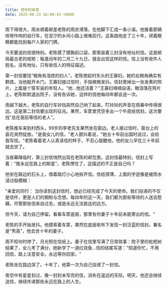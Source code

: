 ```yaml
---
title: 雨中的邮差
date: 2025-08-23 16:00:43 +0800
---
```


雨下得很大，雨水顺着邮差老陈的雨衣滑落，在他脚下汇成一条小溪。他推着那辆吱呀作响的自行车，在泥泞的乡间小路上艰难前行。这条路他走了三十年，闭着眼睛都能找到每户人家的门牌。

今天要送的信很特别。老陈摸了摸胸前口袋，那里装着三封没有地址的信。这是邮局最古老的规矩：每逢闰年的二月二十九日，就会出现这样的信。信上没有收件人姓名，没有地址，只有收信人的特征描述。

第一封信要找"眼角有泪痣的妇人"。老陈想起村东头的王寡妇，她的右眼角确实有颗痣。当他敲开木门，王寡妇接过信时，手指微微发抖。信封里掉出一张发黄的照片，上面是个穿军装的年轻人。"他...他还活着？"王寡妇喃喃自语，眼泪落在照片上。老陈默默退出院子，没有告诉她，这样的信他每四年都会送一次。

雨越下越大，老陈的自行车铃铛突然自己响了起来，叮铃铃的声音在雨幕中传得很远。这是第二封信要出现的征兆。果然，车筐里凭空多出一个牛皮纸信封。这次要找"总在窗前等信的老人"。

老陈推车来到村西头，99岁的李老先生果然坐在窗边。老人接过信时，窗台上的昙花突然绽放。"是我女儿的信，"老人颤抖着说，"她五十年前出国时说过，会给我写信。"老陈看着老人认真读信的样子，不忍心提醒他，他的女儿早在三十年前就去世了。

当夜幕降临时，第三封信悄然出现在老陈的邮包里。这封信最特别，信封上写着："致永远在路上的邮差"。老陈愣住了，这描述的不正是自己吗？

他坐在路边的石头上，借着路灯小心地拆开信。信纸很薄，上面的字迹像是被雨水浸过般模糊：

"亲爱的同行：
当你读到这封信时，想必已经完成了今天的使命。我们投递的不仅是信件，更是人们的期盼与念想。每四年的这一天，我们都为那些等待的人送去慰藉，尽管那些信来自过去，或是永远无法抵达的远方。

但今天，请为自己停留。看看车筐底层，那里有你妻子十年前未能寄出的信。"

老陈的手开始发抖。他摸索着车筐，果然在底层帆布下发现一封泛蓝的信封。署名是"秀英"，他去世十年的妻子。

雨不知何时停了，月光照在信纸上。妻子在信里写满了日常琐事：院子里的枇杷树结果了，女儿考了满分，她新学了一道红烧鱼...信的结尾写道："知道你忙，不用回信，路上注意安全。永远等你回家。"

老陈坐在路边哭了。十年了，他第一次为自己投递了一封信。

夜空中有星星划过，像一封封未写完的信，消失在遥远的天际。明天，他还会继续送信，继续传递那些永远在路上的人生。
